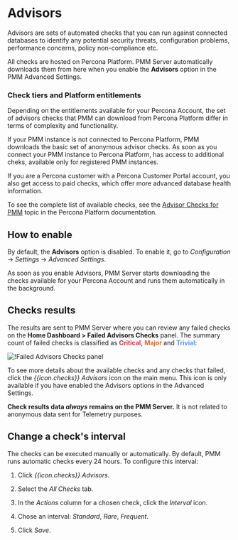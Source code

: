 # Advisors

Advisors are sets of automated checks that you can run against connected databases to identify any potential security threats, configuration problems, performance concerns, policy non-compliance etc. 

All checks are hosted on Percona Platform. PMM Server automatically downloads them from here when you enable the **Advisors** option in the PMM Advanced Settings.

### Check tiers and Platform entitlements
Depending on the entitlements available for your Percona Account, the set of advisors checks that PMM can download from Percona Platform differ in terms of complexity and functionality. 

If your PMM instance is not connected to Percona Platform, PMM downloads the basic set of anonymous advisor checks. 
As soon as you connect your PMM instance to Percona Platform, has access to additional cheks, available only for registered PMM instances. 

If you are a Percona customer with a Percona Customer Portal account, you also get access to paid checks, which offer more advanced database health information.

​To see the complete list of available checks, see the [Advisor Checks for PMM](https://docs.percona.com/percona-platform/checks.html) topic in the Percona Platform documentation.  


## How to enable

By default, the **Advisors** option is disabled. To enable it, go to <i class="uil uil-cog"></i> *Configuration* → <i class="uil uil-setting"></i> *Settings* → *Advanced Settings*. 

As soon as you enable Advisors, PMM Server starts downloading the checks available for your Percona Account and runs them automatically in the background. 

## Checks results
The results are sent to PMM Server where you can review any failed checks on the **Home Dashboard > Failed Advisors Checks** panel. The summary count of failed checks is classified as <b style="color:#e02f44;">Critical</b>, <b style="color:#e36526;">Major</b> and <b style="color:#5794f2;">Trivial</b>:

![!Failed Advisors Checks panel](../_images/PMM_Home_Dashboard_Panels_Failed_Checks.jpg)

To see more details about the available checks and any checks that failed, click the *{{icon.checks}} Advisors* icon on the main menu. This icon is only available if you have enabled the Advisors options in the Advanced Settings.

**Check results data *always* remains on the PMM Server.** It is not related to anonymous data sent for Telemetry purposes.

## Change a check's interval
The checks can be executed manually or automatically. By default, PMM runs automatic checks every 24 hours. To configure this interval:


1. Click *{{icon.checks}} Advisors*.

2. Select the *All Checks* tab.

3. In the *Actions* column for a chosen check, click the <i class="uil uil-history"></i> *Interval* icon.

4. Chose an interval: *Standard*, *Rare*, *Frequent*.

5. Click *Save*.
